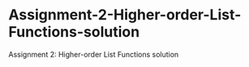 # Assignment-2-Higher-order-List-Functions-solution
Assignment 2: Higher-order List Functions solution
